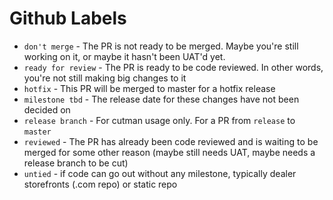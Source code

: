 # Github Labels

* `don't merge` - The PR is not ready to be merged. Maybe you're still working on it, or maybe it hasn't been UAT'd yet.
* `ready for review` - The PR is ready to be code reviewed. In other words, you're not still making big changes to it
* `hotfix` - This PR will be merged to master for a hotfix release
* `milestone tbd` - The release date for these changes have not been decided on
* `release branch` - For cutman usage only. For a PR from `release` to `master`
* `reviewed` - The PR has already been code reviewed and is waiting to be merged for some other reason (maybe still needs UAT, maybe needs a release branch to be cut)
* `untied` - if code can go out without any milestone, typically dealer storefronts (.com repo) or static repo 
